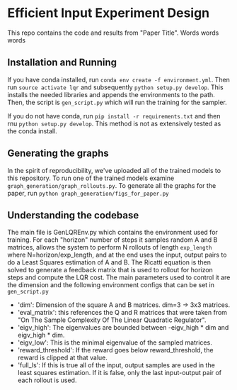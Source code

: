 # Efficient Input Experiment Design

This repo contains the code and results from "Paper Title".
Words words words

## Installation and Running
If you have conda installed, run `conda env create -f environment.yml`. Then run
`source activate lqr` and subsequently `python setup.py develop`. This installs
the needed libraries and appends the environments to the path. Then, the script is
`gen_script.py` which will run the training for the sampler.

If you do not have conda, run `pip install -r requirements.txt` and then rnu `python setup.py
develop`. This method is not as extensively tested as the conda install.

## Generating the graphs
In the spirit of reproducibility, we've uploaded all of the trained models to this repository.
To run one of the trained models examine `graph_generation/graph_rollouts.py`.
To generate all the graphs for the paper, run
`python graph_generation/figs_for_paper.py`

## Understanding the codebase
The main file is GenLQREnv.py which contains the environment used for training.
For each "horizon" number of steps it samples random A and B matrices, allows the system to perform
N rollouts of length `exp_length` where N=horizon/exp_length, and at the end uses the input, output
pairs to do a Least Squares estimation of A and B. The Ricatti equation is then solved to
generate a feedback matrix that is used to rollout for horizon steps and compute the LQR cost.
The  main parameters used to control it are the dimension and the following environment
configs that can be set in `gen_script.py`
- 'dim': Dimension of the square A and B matrices. dim=3 -> 3x3 matrices.
- 'eval_matrix': this references the Q and R matrices that were taken from "On The Sample Complexity
    Of The Linear Quadratic Regulator". 
- 'eigv_high': The eigenvalues are bounded between -eigv_high * dim and eigv_high * dim.
- 'eigv_low': This is the minimal eigenvalue of the sampled matrices.
- 'reward_threshold': If the reward goes below reward_threshold, the reward is clipped at that value.
- 'full_ls': If this is true all of the input, output samples are used in the least squares estimation.
If it is false, only the last input-output pair of each rollout is used.
